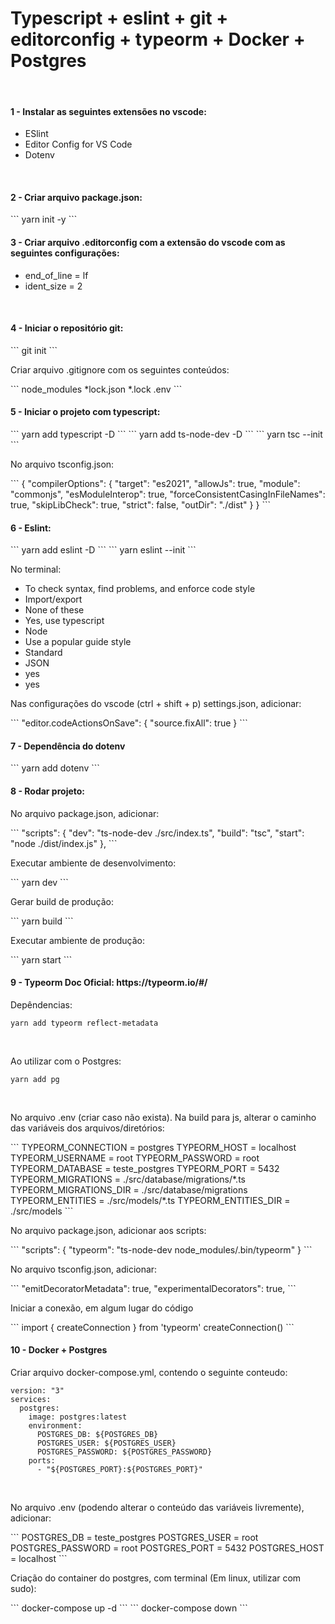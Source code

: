 <h1>Typescript + eslint + git + editorconfig + typeorm + Docker + Postgres</h1>

<br>

<h4>1 - Instalar as seguintes extensões no vscode:</h4>
<ul>
  <li>ESlint</li>
  <li>Editor Config for VS Code</li>
  <li>Dotenv</li>
</ul>


<br>

<h4>2 - Criar arquivo package.json:</h4>
```
yarn init -y
```

<br>

<h4>3 - Criar arquivo .editorconfig com a extensão do vscode com as seguintes configurações:</h4>
<ul>
  <li>end_of_line = lf</li>
  <li>ident_size = 2</li>
</ul>

<br>

<h4>4 - Iniciar o repositório git:</h4>
```
git init
```

<p>Criar arquivo .gitignore com os seguintes conteúdos:</p>
```
node_modules
*lock.json
*.lock
.env
```

<br>

<h4>5 - Iniciar o projeto com typescript:</h4>
```
yarn add typescript -D
```
```
yarn add ts-node-dev -D
```
```
yarn tsc --init
```
<p>No arquivo tsconfig.json:</p>
```
{
  "compilerOptions": {
    "target": "es2021",        
    "allowJs": true,                      
    "module": "commonjs",                            
    "esModuleInterop": true,                         
    "forceConsistentCasingInFileNames": true,                                          
    "skipLibCheck": true,
    "strict": false,
    "outDir": "./dist"                      
  }
}
```
<br>

<h4>6 - Eslint:</h4>
```
yarn add eslint -D
```
```
yarn eslint --init
```
<p>No terminal:</p>
<ul>
  <li>To check syntax, find problems, and enforce code style</li>
  <li>Import/export</li>
  <li>None of these</li>
  <li>Yes, use typescript</li>
  <li>Node</li>
  <li>Use a popular guide style</li>
  <li>Standard</li>
  <li>JSON</li>
  <li>yes</li>
  <li>yes</li>
</ul>

<p>Nas configurações do vscode (ctrl + shift + p) settings.json, adicionar: </p>
```
"editor.codeActionsOnSave": {
  "source.fixAll": true
}
```

<br>

<h4>7 - Dependência do dotenv</h4>
```
yarn add dotenv
```

<br>

<h4>8 - Rodar projeto:</h4>

<p>No arquivo package.json, adicionar: </p>
```
"scripts": {
  "dev": "ts-node-dev ./src/index.ts",
  "build": "tsc",
  "start": "node ./dist/index.js"
},
```

<p>Executar ambiente de desenvolvimento: </p>
```
yarn dev
```

<p>Gerar build de produção: </p>
```
yarn build
```

<p>Executar ambiente de produção: </p>
```
yarn start
```

<br>


<h4>9 - Typeorm Doc Oficial: https://typeorm.io/#/</h4>

<p>Depêndencias:</p>

```
yarn add typeorm reflect-metadata
```

<br>

<p>Ao utilizar com o Postgres:</p>

```
yarn add pg
```

<br>

<p>No arquivo .env (criar caso não exista). Na build para js, alterar o caminho das variáveis dos arquivos/diretórios: </p>
```
TYPEORM_CONNECTION = postgres
TYPEORM_HOST = localhost
TYPEORM_USERNAME = root
TYPEORM_PASSWORD = root
TYPEORM_DATABASE = teste_postgres
TYPEORM_PORT = 5432
TYPEORM_MIGRATIONS = ./src/database/migrations/*.ts
TYPEORM_MIGRATIONS_DIR = ./src/database/migrations
TYPEORM_ENTITIES = ./src/models/*.ts
TYPEORM_ENTITIES_DIR = ./src/models
```

<br>


<p>No arquivo package.json, adicionar aos scripts: </p>
```
"scripts": {
  "typeorm": "ts-node-dev node_modules/.bin/typeorm"
}
```

<br>

<p>No arquivo tsconfig.json, adicionar: </p>
```
"emitDecoratorMetadata": true,
"experimentalDecorators": true,
```

<br>

<p>Iniciar a conexão, em algum lugar do código</p>
```
import { createConnection } from 'typeorm'
createConnection()
```

<br>

<h4>10 - Docker + Postgres</h4>
<p>Criar arquivo docker-compose.yml, contendo o seguinte conteudo: </p>

```
version: "3"
services:
  postgres:
    image: postgres:latest
    environment:
      POSTGRES_DB: ${POSTGRES_DB}
      POSTGRES_USER: ${POSTGRES_USER}
      POSTGRES_PASSWORD: ${POSTGRES_PASSWORD}
    ports:
      - "${POSTGRES_PORT}:${POSTGRES_PORT}"
```

<br>

<p>No arquivo .env (podendo alterar o conteúdo das variáveis livremente), adicionar: </p>
```
POSTGRES_DB = teste_postgres
POSTGRES_USER = root
POSTGRES_PASSWORD = root
POSTGRES_PORT = 5432
POSTGRES_HOST = localhost
```

<br>

<p>Criação do container do postgres, com terminal (Em linux, utilizar com sudo):</p>
```
docker-compose up -d
```
```
docker-compose down
```
